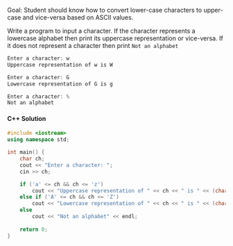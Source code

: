 Goal: Student should know how to convert lower-case characters to upper-case and vice-versa based on ASCII values.

Write a program to input a character. If the character represents a lowercase alphabet then print its uppercase representation or vice-versa. If it does not represent a character then print `Not an alphabet`

```c++
Enter a character: w
Uppercase representation of w is W
```

```c++
Enter a character: G
Lowercase representation of G is g
```

```c++
Enter a character: %
Not an alphabet
```



#### C++ Solution
```c++
#include <iostream>
using namespace std;

int main() {
    char ch;
    cout << "Enter a character: ";
    cin >> ch;

    if ('a' <= ch && ch <= 'z')
        cout << "Uppercase representation of " << ch << " is " << (char)(ch - 32) << endl;
    else if ('A' <= ch && ch <= 'Z')
        cout << "Lowercase representation of " << ch << " is " << (char)(ch + 32) << endl;
    else
        cout << "Not an alphabet" << endl;
    
    return 0;
}
```